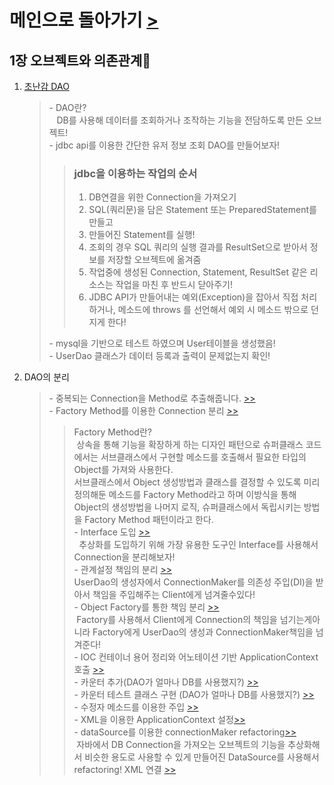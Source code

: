 
<h1>메인으로 돌아가기 <a href="https://github.com/EungyuCho/toby_spring_pract">></a></h1>
<h2>1장 오브젝트와 의존관계🧲</h2>
<ol>
    <li>
        <a href="https://github.com/EungyuCho/toby_spring_pract/commit/be04e8e5a559669ed58fff9861bc5afe71cac4d3">초난감 DAO</a>
        <BlockQuote>
            - DAO란? <br>
            &nbsp&nbsp&nbspDB를 사용해 데이터를 조회하거나 조작하는 기능을 전담하도록 만든 오브젝트!<br/>
            - jdbc api를 이용한 간단한 유저 정보 조회 DAO를 만들어보자! <br/>  
            <BlockQuote>
                <h3>jdbc을 이용하는 작업의 순서</h3>
                <ol>
                    <li>
                        DB연결을 위한 Connection을 가져오기
                    </li>
                    <li>
                        SQL(쿼리문)을 담은 Statement 또는 PreparedStatement를 만들고
                    </li>
                    <li>
                        만들어진 Statement를 실행!
                    </li>
                    <li>
                        조회의 경우 SQL 쿼리의 실행 결과를 ResultSet으로 받아서 정보를 저장할 오브젝트에 옮겨줌
                    </li>
                    <li>
                        작업중에 생성된 Connection, Statement, ResultSet 같은 리소스는 작업을 마친 후 반드시 닫아주기!
                    </li>
                    <li>
                        JDBC API가 만들어내는 예외(Exception)을 잡아서 직접 처리하거나, 메소드에 throws 를 선언해서 예외 시 메소드 밖으로 던지게 한다!
                    </li>
                </ol>
            </BlockQuote>
            - mysql을 기반으로 테스트 하였으며 User테이블을 생성했음!<br>
            - UserDao 클래스가 데이터 등록과 출력이 문제없는지 확인!<br>
        </BlockQuote>
    </li>
    <li>
        DAO의 분리
        <BlockQuote>
            - 중복되는 Connection을 Method로 추출해줍니다. <a href="https://github.com/EungyuCho/toby_spring_pract/commit/3e86d604b326304d0567fe68853bf9e60c597479">>></a><br>
            - Factory Method를 이용한 Connection 분리 <a href="https://github.com/EungyuCho/toby_spring_pract/commit/3cd54c99fa286c32a8862ac0392788231b9226cb">>></a><br>
            <BlockQuote>
                Factory Method란?<br>
                &nbsp상속을 통해 기능을 확장하게 하는 디자인 패턴으로 슈퍼클래스 코드에서는 서브클래스에서 구현할 메소드를 호출해서 필요한 타입의 Object를 가져와 사용한다.<br> 서브클래스에서 Object 생성방법과 클래스를 결정할 수 있도록 미리 정의해둔 메소드를 Factory Method라고 하며 이방식을 통해 Object의 생성방법을 나머지 로직, 슈퍼클래스에서 독립시키는 방법을 Factory Method 패턴이라고 한다.<br>
            - Interface 도입 <a href="https://github.com/EungyuCho/toby_spring_pract/commit/a91ca1766d9b752e5a06d0acba029351eb3476ce">>></a><br>
               &nbsp&nbsp추상화를 도입하기 위해 가장 유용한 도구인 Interface를 사용해서 Connection을 분리해보자!<br>
            - 관계설정 책임의 분리 <a href="https://github.com/EungyuCho/toby_spring_pract/commit/11466d26f01a50d113e9f0222bf9f754948040c7">>></a><br>
            UserDao의 생성자에서 ConnectionMaker를 의존성 주입(DI)을 받아서 책임을 주입해주는 Client에게 넘겨줄수있다!<br>
            - Object Factory를 통한 책임 분리 <a href="https://github.com/EungyuCho/toby_spring_pract/commit/2845cfd6eb2e9c5c760a8e2b4901be74288a11d5">>></a><br>
            &nbspFactory를 사용해서 Client에게 Connection의 책임을 넘기는게아니라 Factory에게 UserDao의 생성과 ConnectionMaker책임을 넘겨준다!<br>
            - IOC 컨테이너 용어 정리와 어노테이션 기반 ApplicationContext호출 <a href="https://github.com/EungyuCho/toby_spring_pract/commit/c6690362ac08a751f86180c5c1f410704ff87726">>></a><br>
            - 카운터 추가(DAO가 얼마나 DB를 사용했지?) <a href="https://github.com/EungyuCho/toby_spring_pract/commit/9493c1f2ca822dbe72ea5bbb882832ff9a2ea853">>></a><br>
            - 카운터 테스트 클래스 구현 (DAO가 얼마나 DB를 사용했지?) <a href="https://github.com/EungyuCho/toby_spring_pract/commit/273f2b4349c816837307bca1adf7e16373a1905f">>></a><br>
            - 수정자 메소드를 이용한 주입 <a href="https://github.com/EungyuCho/toby_spring_pract/commit/46704f7b1541ecc9c76ffa4f01dabf1d7d440461">>></a><br>
            - XML을 이용한 ApplicationContext 설정<a href="https://github.com/EungyuCho/toby_spring_pract/commit/0cea2600b830d02b8ac74b51423d2afbc06dcce6">>></a><br>
            - dataSource를 이용한 connectionMaker refactoring<a href="https://github.com/EungyuCho/toby_spring_pract/commit/c5bd6c0f13d6239ff62a908bc0879d51bdc36453">>></a><br>
            &nbsp자바에서 DB Connection을 가져오는 오브젝트의 기능을 추상화해서 비슷한 용도로 사용할 수 있게 만들어진 DataSource를 사용해서 refactoring! XML 연결 <a href="https://github.com/EungyuCho/toby_spring_pract/commit/72cbb0ed459a6e9bcfb1dc0298ed48e7d5b3781a">>></a><br>
        </BlockQuote>
    </li>
   
</ol>

